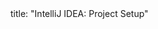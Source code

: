 <frontmatter>
title: "IntelliJ IDEA: Project Setup"
</frontmatter>

<include src="unit-inPage-asFlat.md" boilerplate />
